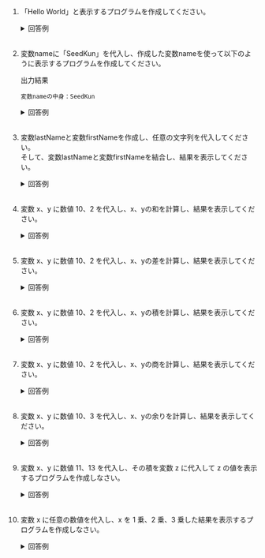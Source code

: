 1. 「Hello World」と表示するプログラムを作成してください。

	<details><summary>回答例</summary><div>
		
	```
	console.log("Hello World")
	```
		
	</div></details>
	

	<br>

2. 変数nameに「SeedKun」を代入し、作成した変数nameを使って以下のように表示するプログラムを作成してください。

	出力結果
		
	```
	変数nameの中身：SeedKun
	```
		
	<details><summary>回答例</summary><div>
		
	```
	var name = "SeedKun"
	console.log(`変数nameの中身：{name}`)
	```
		
	</div></details>

	<br>

3. 変数lastNameと変数firstNameを作成し、任意の文字列を代入してください。  
そして、変数lastNameと変数firstNameを結合し、結果を表示してください。

	<details><summary>回答例</summary><div>
		
	```
	var lastName = "山田"
	var firstName = "太郎"
	console.log(lastName + firstName)
	```
		
	</div></details>
	
	<br>

	
4. 変数 x、y に数値 10、2 を代入し、x、yの和を計算し、結果を表示してください。

	<details><summary>回答例</summary><div>
		
	```
	var x = 10
	var y = 2
	console.log(x + y)
	```
		
	</div></details>
	
	<br>
	
5. 変数 x、y に数値 10、2 を代入し、x、yの差を計算し、結果を表示してください。

	<details><summary>回答例</summary><div>
		
	```
	var x = 10
	var y = 2
	console.log(x - y)
	```
		
	</div></details>
	
	<br>
	
6. 変数 x、y に数値 10、2 を代入し、x、yの積を計算し、結果を表示してください。

	<details><summary>回答例</summary><div>
		
	```
	var x = 10
	var y = 2
	console.log(x * y)
	```
		
	</div></details>
	
	<br>
	
7. 変数 x、y に数値 10、2 を代入し、x、yの商を計算し、結果を表示してください。

	<details><summary>回答例</summary><div>
		
	```
	var x = 10
	var y = 2
	console.log(x / y)
	```
		
	</div></details>
	
	<br>
	
8. 変数 x、y に数値 10、3 を代入し、x、yの余りを計算し、結果を表示してください。

	<details><summary>回答例</summary><div>
		
	```
	var x = 10
	var y = 3
	console.log(x % y)
	```
		
	</div></details>
	
	<br>
	
9. 変数 x、y に数値 11、13 を代入し、その積を変数 z に代入して z の値を表示するプログラムを作成しなさい。

	<details><summary>回答例</summary><div>
		
	```
	var x = 11
	var y = 13
	var z = x * y
	console.log(z)
	```
		
	</div></details>
	
	<br>
	
10. 変数 x に任意の数値を代入し、x を 1 乗、2 乗、3 乗した結果を表示するプログラムを作成しなさい。

	<details><summary>回答例</summary><div>
		
	```
	var x = 2
	console.log(x)
	console.log(x * x)
	console.log(x * x * x)
	```
		
	</div></details>
	
	<br>